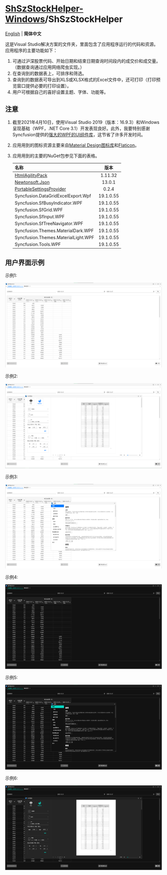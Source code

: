 # [ShSzStockHelper-Windows](../../..)/ShSzStockHelper

[English](./README.md) | **简体中文**

这是Visual Studio解决方案的文件夹，里面包含了应用程序运行的代码和资源。应用程序的主要功能如下：

1. 可通过沪深股票代码、开始日期和结束日期查询时间段内的成交价和成交量。（数据查询通过应用网络爬虫实现。）
2. 在查询到的数据表上，可排序和筛选。
3. 查询到的数据表可导出到XLS或XLSX格式的Excel文件中，还可打印（打印预览窗口提供必要的打印设置）。
4. 用户可根据自己的喜好设置主题、字体、功能等。

## 注意

1. 截至2021年4月10日，使用Visual Studio 2019（版本：16.9.3）和Windows呈现基础（WPF，.NET Core 3.1）开发表现良好。此外，我要特别感谢Syncfusion提供的[强大的WPF的UI组件库](https://www.syncfusion.com/wpf-ui-controls)，这节省了许多开发时间。
2. 应用用到的图标资源主要来自[Material Design图标库](https://material.io/resources/icons/?style=baseline)和[Flaticon](https://www.flaticon.com/)。
3. 应用用到的主要的NuGet包参见下面的表格。

    | 名称 | 版本 |
    | :-- | :--: |
    | [HtmlAgilityPack](https://html-agility-pack.net/) | 1.11.32 |
    | [Newtonsoft.Json](https://www.newtonsoft.com/json) | 13.0.1 |
    | [PortableSettingsProvider](https://github.com/Bluegrams/SettingsProviders) | 0.2.4 |
    | Syncfusion.DataGridExcelExport.Wpf | 19.1.0.55 |
    | Syncfusion.SfBusyIndicator.WPF | 19.1.0.55 |
    | Syncfusion.SfGrid.WPF | 19.1.0.55 |
    | Syncfusion.SfInput.WPF | 19.1.0.55 |
    | Syncfusion.SfTreeNavigator.WPF | 19.1.0.55 |
    | Syncfusion.Themes.MaterialDark.WPF | 19.1.0.55 |
    | Syncfusion.Themes.MaterialLight.WPF | 19.1.0.55 |
    | Syncfusion.Tools.WPF | 19.1.0.55 |

## 用户界面示例

示例1:

![UI1.png](./Images_README/UI1.png)

示例2:

![UI2.png](./Images_README/UI2.png)

示例3:

![UI3.png](./Images_README/UI3.png)

示例4:

![UI4.png](./Images_README/UI4.png)

示例5:

![UI5.png](./Images_README/UI5.png)

示例6:

![UI6.png](./Images_README/UI6.png)
